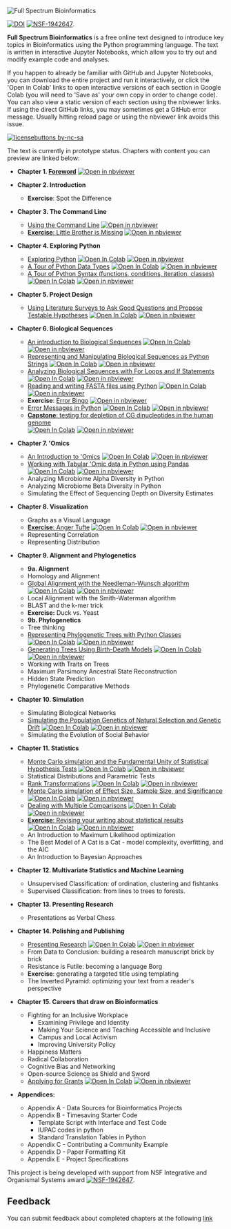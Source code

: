 ![Full Spectrum Bioinformatics](./cover_image/full_spectrum_bioinformatics_cover.png "A cover image for Full Spectrum Bioinformatics, showing the text title in rainbow colors with a phylogenetic tree, nucleotide substitution diagram, tRNA secondary structure, sequence alignment and principle coordinates analysis plot shown below it.")

[![DOI](https://zenodo.org/badge/198281370.svg)](https://zenodo.org/badge/latestdoi/198281370)
[![NSF-1942647](https://img.shields.io/badge/NSF-1942647-blue.svg)](https://nsf.gov/awardsearch/showAward?AWD_ID=1942647). 


**Full Spectrum Bioinformatics** is a free online text designed to introduce key topics in Bioinformatics using the Python programming language. The text is written in interactive Jupyter Notebooks, which allow you to try out and modify example code and analyses. 


If you happen to already be familiar with GitHub and Jupyter Notebooks, you can download the entire project and run it interactively, or click the 'Open in Colab' links to open interactive versions of each section in Google Colab (you will need to 'Save as' your own copy in order to change code). You can also view a static version of each section using the nbviewer links.  If using the direct GitHub links, you may sometimes get a GitHub error message. Usually hitting reload page or using the nbviewer link avoids this issue.

[![licensebuttons by-nc-sa](https://licensebuttons.net/l/by-nc-sa/3.0/88x31.png)](https://creativecommons.org/licenses/by-nc-sa/4.0)

The text is currently in prototype status. Chapters with content you can preview are linked below:

-  **Chapter 1. [Foreword](./content/01_foreword/foreword.ipynb)** [![Open in nbviewer](https://github.com/jupyter/design/blob/master/logos/Badges/nbviewer_badge.svg)](https://nbviewer.jupyter.org/github/zaneveld/full_spectrum_bioinformatics/blob/master/content/01_foreword/foreword.ipynb)
 
- **Chapter 2. Introduction**
     - **Exercise**: Spot the Difference
- **Chapter 3. The Command Line**
     - [Using the Command Line](./content/03_the_command_line/the_commandline.ipynb) [![Open in nbviewer](https://github.com/jupyter/design/blob/master/logos/Badges/nbviewer_badge.svg)](https://nbviewer.jupyter.org/github/zaneveld/full_spectrum_bioinformatics/blob/master/content/03_the_command_line/the_commandline.ipynb)
     - [**Exercise**: Little Brother is Missing](content/03_the_command_line/exercise_little_brother_is_missing.ipynb)
     [![Open in nbviewer](https://github.com/jupyter/design/blob/master/logos/Badges/nbviewer_badge.svg)](https://nbviewer.jupyter.org/github/zaneveld/full_spectrum_bioinformatics/blob/master/content/03_the_command_line/exercise_little_brother_is_missing.ipynb) 
- **Chapter 4. Exploring Python**
     - [Exploring Python](./content/04_exploring_python/exploring_python.ipynb)
       [![Open In Colab](https://colab.research.google.com/assets/colab-badge.svg)](https://colab.research.google.com/github/zaneveld/full_spectrum_bioinformatics/blob/master/content/04_exploring_python/exploring_python.ipynb)
       [![Open in nbviewer](https://github.com/jupyter/design/blob/master/logos/Badges/nbviewer_badge.svg)](https://nbviewer.jupyter.org/github/zaneveld/full_spectrum_bioinformatics/blob/master/content/04_exploring_python/exploring_python.ipynb) 
     - [A Tour of Python Data Types](./content/04_exploring_python/exploring_python_data_types.ipynb)
       [![Open In Colab](https://colab.research.google.com/assets/colab-badge.svg)](https://colab.research.google.com/github/zaneveld/full_spectrum_bioinformatics/blob/master/content/04_exploring_python/exploring_python_data_types.ipynb)
       [![Open in nbviewer](https://github.com/jupyter/design/blob/master/logos/Badges/nbviewer_badge.svg)](https://nbviewer.jupyter.org/github/zaneveld/full_spectrum_bioinformatics/blob/master/content/04_exploring_python/exploring_python_data_types.ipynb) 
     -  [A Tour of Python Syntax (functions, conditions, iteration, classes)](./content/04_exploring_python/A_Tour_of_Python_Syntax.ipynb)
       [![Open In Colab](https://colab.research.google.com/assets/colab-badge.svg)](https://colab.research.google.com/github/zaneveld/full_spectrum_bioinformatics/blob/master/content/04_exploring_python/A_Tour_of_Python_Syntax.ipynb) 
       [![Open in nbviewer](https://github.com/jupyter/design/blob/master/logos/Badges/nbviewer_badge.svg)](https://nbviewer.jupyter.org/github/zaneveld/full_spectrum_bioinformatics/blob/master/content/04_exploring_python/A_Tour_of_Python_Syntax.ipynb) 
- **Chapter 5. Project Design**
     - [Using Literature Surveys to Ask Good Questions and Propose Testable Hypotheses](./content/05_project_design/project_design.ipynb)
       [![Open In Colab](https://colab.research.google.com/assets/colab-badge.svg)](https://colab.research.google.com/github/zaneveld/full_spectrum_bioinformatics/blob/master/content/05_project_design/project_design.ipynb)
       [![Open in nbviewer](https://github.com/jupyter/design/blob/master/logos/Badges/nbviewer_badge.svg)](https://nbviewer.jupyter.org/github/zaneveld/full_spectrum_bioinformatics/blob/master/content/05_project_design/project_design.ipynb) 
- **Chapter 6. Biological Sequences**
     - [An introduction to Biological Sequences](./content/06_biological_sequences/biological_sequences.ipynb)
       [![Open In Colab](https://colab.research.google.com/assets/colab-badge.svg)](https://colab.research.google.com/github/zaneveld/full_spectrum_bioinformatics/blob/master/content/06_biological_sequences/biological_sequences.ipynb)
       [![Open in nbviewer](https://github.com/jupyter/design/blob/master/logos/Badges/nbviewer_badge.svg)](https://nbviewer.jupyter.org/github/zaneveld/full_spectrum_bioinformatics/blob/master/content/06_biological_sequences/biological_sequences.ipynb) 
     - [Representing and Manipulating Biological Sequences as Python Strings](./content/06_biological_sequences/representing_and_manipulating_biological_sequences_with_python_strings.ipynb) 
      [![Open In Colab](https://colab.research.google.com/assets/colab-badge.svg)](https://colab.research.google.com/github/zaneveld/full_spectrum_bioinformatics/blob/master/content/06_biological_sequences/representing_and_manipulating_biological_sequences_with_python_strings.ipynb)
      [![Open in nbviewer](https://github.com/jupyter/design/blob/master/logos/Badges/nbviewer_badge.svg)](https://nbviewer.jupyter.org/github/zaneveld/full_spectrum_bioinformatics/blob/master/content/06_biological_sequences/representing_and_manipulating_biological_sequences_with_python_strings.ipynb)
     - [Analyzing Biological Sequences with For Loops and If Statements](./content/06_biological_sequences/using_for_loops_to_analyze_biological_sequences.ipynb)
       [![Open In Colab](https://colab.research.google.com/assets/colab-badge.svg)](https://colab.research.google.com/github/zaneveld/full_spectrum_bioinformatics/blob/master/content/06_biological_sequences/using_for_loops_to_analyze_biological_sequences.ipynb)
       [![Open in nbviewer](https://github.com/jupyter/design/blob/master/logos/Badges/nbviewer_badge.svg)](https://nbviewer.jupyter.org/github/zaneveld/full_spectrum_bioinformatics/blob/master/content/06_biological_sequences/using_for_loops_to_analyze_biological_sequences.ipynb)
     -  [Reading and writing FASTA files using Python](./content/06_biological_sequences/reading_and_writing_fasta_files.ipynb)
     [![Open In Colab](https://colab.research.google.com/assets/colab-badge.svg)](https://colab.research.google.com/github/zaneveld/full_spectrum_bioinformatics/blob/master/content/06_biological_sequences/reading_and_writing_fasta_files.ipynb)
     [![Open in nbviewer](https://github.com/jupyter/design/blob/master/logos/Badges/nbviewer_badge.svg)](https://nbviewer.jupyter.org/github/zaneveld/full_spectrum_bioinformatics/blob/master/content/06_biological_sequences/reading_and_writing_fasta_files.ipynb)
     - **Exercise**: [Error Bingo](./content/04_exploring_python/exercise_error_bingo.ipynb)
       [![Open in nbviewer](https://github.com/jupyter/design/blob/master/logos/Badges/nbviewer_badge.svg)](https://nbviewer.jupyter.org/github/zaneveld/full_spectrum_bioinformatics/blob/master/content/04_exploring_python/exercise_error_bingo.ipynb)
     - [Error Messages in Python](./content/04_exploring_python/error_messages_in_python.ipynb)
       [![Open In Colab](https://colab.research.google.com/assets/colab-badge.svg)](https://colab.research.google.com/github/zaneveld/full_spectrum_bioinformatics/blob/master/content/04_exploring_python/error_messages_in_python.ipynb)
       [![Open in nbviewer](https://github.com/jupyter/design/blob/master/logos/Badges/nbviewer_badge.svg)](https://nbviewer.jupyter.org/github/zaneveld/full_spectrum_bioinformatics/blob/master/content/04_exploring_python/error_messages_in_python.ipynb)     
     - [**Capstone**: testing for depletion of CG dinucleotides in the human genome](./content/06_biological_sequences/capstone_cg_dinucleotides.ipynb)  
        [![Open In Colab](https://colab.research.google.com/assets/colab-badge.svg)](https://colab.research.google.com/github/zaneveld/full_spectrum_bioinformatics/blob/master/content/06_biological_sequences/capstone_cg_dinucleotides.ipynb)
       [![Open in nbviewer](https://github.com/jupyter/design/blob/master/logos/Badges/nbviewer_badge.svg)](https://nbviewer.jupyter.org/github/zaneveld/full_spectrum_bioinformatics/blob/master/content/06_biological_sequences/capstone_cg_dinucleotides.ipynb)

- **Chapter 7. 'Omics**
     -  [An Introduction to 'Omics](./content/07_tabular_omics_data/tabular_omics_data.ipynb) 
        [![Open In Colab](https://colab.research.google.com/assets/colab-badge.svg)](https://colab.research.google.com/github/zaneveld/full_spectrum_bioinformatics/blob/master/content/07_tabular_omics_data/tabular_omics_data.ipynb)
        [![Open in nbviewer](https://github.com/jupyter/design/blob/master/logos/Badges/nbviewer_badge.svg)](https://nbviewer.jupyter.org/github/zaneveld/full_spectrum_bioinformatics/blob/master/content/07_tabular_omics_data/tabular_omics_data.ipynb)
     -  [Working with Tabular 'Omic data in Python using Pandas](./content/07_tabular_omics_data/analyzing_tabular_omics_data_in_pandas.ipynb)
        [![Open In Colab](https://colab.research.google.com/assets/colab-badge.svg)](https://colab.research.google.com/github/zaneveld/full_spectrum_bioinformatics/blob/master/content/07_tabular_omics_data/analyzing_tabular_omics_data_in_pandas.ipynb)
        [![Open in nbviewer](https://github.com/jupyter/design/blob/master/logos/Badges/nbviewer_badge.svg)](https://nbviewer.jupyter.org/github/zaneveld/full_spectrum_bioinformatics/blob/master/content/07_tabular_omics_data/analyzing_tabular_omics_data_in_pandas.ipynb)
     -   Analyzing Microbiome Alpha Diversity in Python
     -   Analyzing Microbiome Beta Diversity in Python
     -   Simulating the Effect of Sequencing Depth on Diversity Estimates

- **Chapter 8. Visualization**
     - Graphs as a Visual Language
     - [**Exercise**: Anger Tufte](./content/09_visualization/anger_tufte.ipynb)
       [![Open In Colab](https://colab.research.google.com/assets/colab-badge.svg)](https://colab.research.google.com/github/zaneveld/full_spectrum_bioinformatics/blob/master/content/09_visualization/anger_tufte.ipynb)
       [![Open in nbviewer](https://github.com/jupyter/design/blob/master/logos/Badges/nbviewer_badge.svg)](https://nbviewer.jupyter.org/github/zaneveld/full_spectrum_bioinformatics/blob/master/content/09_visualization/anger_tufte.ipynb)       
     - Representing Correlation
     - Representing Distribution

- **Chapter 9. Alignment and Phylogenetics**
     - **9a. Alignment**
     - Homology and Alignment
     - [Global Alignment with the Needleman-Wunsch algorithm](/content/08_phylogenetic_trees/needleman_wunsch_alignment.ipynb)
    [![Open In Colab](https://colab.research.google.com/assets/colab-badge.svg)](https://colab.research.google.com/github/zaneveld/full_spectrum_bioinformatics/blob/master/content/08_phylogenetic_trees/needleman_wunsch_alignment.ipynb)
    [![Open in nbviewer](https://github.com/jupyter/design/blob/master/logos/Badges/nbviewer_badge.svg)](https://nbviewer.jupyter.org/github/zaneveld/full_spectrum_bioinformatics/blob/master/content/08_phylogenetic_trees/needleman_wunsch_alignment.ipynb)
     - Local Alignment with the Smith-Waterman algorithm
     - BLAST and the k-mer trick
     - **Exercise:** Duck vs. Yeast 
     - **9b. Phylogenetics**
     - Tree thinking
     - [Representing Phylogenetic Trees with Python Classes](./content/08_phylogenetic_trees/phylogenetic_trees.ipynb)
     [![Open In Colab](https://colab.research.google.com/assets/colab-badge.svg)](https://colab.research.google.com/github/zaneveld/full_spectrum_bioinformatics/blob/master/content/08_phylogenetic_trees/phylogenetic_trees.ipynb)
     [![Open in nbviewer](https://github.com/jupyter/design/blob/master/logos/Badges/nbviewer_badge.svg)](https://nbviewer.jupyter.org/github/zaneveld/full_spectrum_bioinformatics/blob/master/content/08_phylogenetic_trees/phylogenetic_trees.ipynb)
     - [Generating Trees Using Birth-Death Models](./content/08_phylogenetic_trees/birth_death_models.ipynb)
     [![Open In Colab](https://colab.research.google.com/assets/colab-badge.svg)](https://colab.research.google.com/github/zaneveld/full_spectrum_bioinformatics/blob/master/content/08_phylogenetic_trees/birth_death_models.ipynb)
     [![Open in nbviewer](https://github.com/jupyter/design/blob/master/logos/Badges/nbviewer_badge.svg)](https://nbviewer.jupyter.org/github/zaneveld/full_spectrum_bioinformatics/blob/master/content/08_phylogenetic_trees/birth_death_models.ipynb)
     - Working with Traits on Trees
     - Maximum Parsimony Ancestral State Reconstruction
     - Hidden State Prediction
     - Phylogenetic Comparative Methods   

- **Chapter 10. Simulation**
     - Simulating Biological Networks
     - [Simulating the Population Genetics of Natural Selection and Genetic Drift](./content/10_simulation/simulating_evolution.ipynb)
     [![Open In Colab](https://colab.research.google.com/assets/colab-badge.svg)](https://colab.research.google.com/github/zaneveld/full_spectrum_bioinformatics/blob/master/content/10_simulation/simulating_evolution.ipynb)
     [![Open in nbviewer](https://github.com/jupyter/design/blob/master/logos/Badges/nbviewer_badge.svg)](https://nbviewer.jupyter.org/github/zaneveld/full_spectrum_bioinformatics/blob/master/content/10_simulation/simulating_evolution.ipynb)
     - Simulating the Evolution of Social Behavior
     

- **Chapter 11. Statistics**
     - [Monte Carlo simulation and the Fundamental Unity of Statistical Hypothesis Tests](./content/11_statistics/monte_carlo_methods_and_the_fundamental_unity_of_statistical_tests.ipynb) 
     [![Open In Colab](https://colab.research.google.com/assets/colab-badge.svg)](https://colab.research.google.com/github/zaneveld/full_spectrum_bioinformatics/blob/master/content/11_statistics/monte_carlo_methods_and_the_fundamental_unity_of_statistical_tests.ipynb)
     [![Open in nbviewer](https://github.com/jupyter/design/blob/master/logos/Badges/nbviewer_badge.svg)](https://nbviewer.jupyter.org/github/zaneveld/full_spectrum_bioinformatics/blob/master/content/11_statistics/monte_carlo_methods_and_the_fundamental_unity_of_statistical_tests.ipynb)
     - Statistical Distributions and Parametric Tests
     - [Rank Transformations](./content/11_statistics/rank_based_methods.ipynb)
     [![Open In Colab](https://colab.research.google.com/assets/colab-badge.svg)](https://colab.research.google.com/github/zaneveld/full_spectrum_bioinformatics/blob/master/content/11_statistics/rank_based_methods.ipynb)
      [![Open in nbviewer](https://github.com/jupyter/design/blob/master/logos/Badges/nbviewer_badge.svg)](https://nbviewer.jupyter.org/github/zaneveld/full_spectrum_bioinformatics/blob/master/content/11_statistics/rank_based_methods.ipynb)
     - [Monte Carlo simulation of Effect Size, Sample Size, and Significance](./content/11_statistics/effect_size_sample_size_and_significance.ipynb)
     [![Open In Colab](https://colab.research.google.com/assets/colab-badge.svg)](https://colab.research.google.com/github/zaneveld/full_spectrum_bioinformatics/blob/master/content/11_statistics/effect_size_sample_size_and_significance.ipynb)
     [![Open in nbviewer](https://github.com/jupyter/design/blob/master/logos/Badges/nbviewer_badge.svg)](https://nbviewer.jupyter.org/github/zaneveld/full_spectrum_bioinformatics/blob/master/content/11_statistics/effect_size_sample_size_and_significance.ipynb)
     - [Dealing with Multiple Comparisons](https://github.com/zaneveld/full_spectrum_bioinformatics/blob/master/content/11_statistics/dealing_with_multiple_comparisons.ipynb)
     [![Open In Colab](https://colab.research.google.com/assets/colab-badge.svg)](https://colab.research.google.com/github/zaneveld/full_spectrum_bioinformatics/blob/master/content/11_statistics/dealing_with_multiple_comparisons.ipynb)
     [![Open in nbviewer](https://github.com/jupyter/design/blob/master/logos/Badges/nbviewer_badge.svg)](https://nbviewer.jupyter.org/github/zaneveld/full_spectrum_bioinformatics/blob/master/content/11_statistics/dealing_with_multiple_comparisons.ipynb)
     - [**Exercise**: Revising your writing about statistical results](./content/11_statistics/exercise_revising_your_writing_about_statistical_results.ipynb)
     [![Open In Colab](https://colab.research.google.com/assets/colab-badge.svg)](https://colab.research.google.com/github/zaneveld/full_spectrum_bioinformatics/blob/master/content/11_statistics/exercise_revising_your_writing_about_statistical_results.ipynb)
     [![Open in nbviewer](https://github.com/jupyter/design/blob/master/logos/Badges/nbviewer_badge.svg)](https://nbviewer.jupyter.org/github/zaneveld/full_spectrum_bioinformatics/blob/master/content/11_statistics/exercise_revising_your_writing_about_statistical_results.ipynb)
     - An Introduction to Maximum Likelihood optimization
     - The Best Model of A Cat is a Cat - model complexity, overfitting, and the AIC
     - An Introduction to Bayesian Approaches
- **Chapter 12. Multivariate Statistics and Machine Learning**
     - Unsupervised Classification: of ordination, clustering and fishtanks
     - Supervised Classification: from lines to trees to forests.
- **Chapter 13. Presenting Research**
     - Presentations as Verbal Chess
- **Chapter 14. Polishing and Publishing**
     - [Presenting Research](./content/13_presenting_research/12_Presenting_Research.ipynb)
     [![Open In Colab](https://colab.research.google.com/assets/colab-badge.svg)](https://colab.research.google.com/github/zaneveld/full_spectrum_bioinformatics/blob/master/content/13_presenting_research/12_Presenting_Research.ipynb)
      [![Open in nbviewer](https://github.com/jupyter/design/blob/master/logos/Badges/nbviewer_badge.svg)](https://nbviewer.jupyter.org/github/zaneveld/full_spectrum_bioinformatics/blob/master/content/13_presenting_research/12_Presenting_Research.ipynb)
     - From Data to Conclusion: building a research manuscript brick by brick
     - Resistance is Futile: becoming a language Borg
     - **Exercise**: generating a targeted title using templating
     - The Inverted Pyramid: optimizing your text from a reader's perspective     
- **Chapter 15. Careers that draw on Bioinformatics**    
     - Fighting for an Inclusive Workplace
          - Examining Privilege and Identity
          - Making Your Science and Teaching Accessible and Inclusive
          - Campus and Local Activism
          - Improving University Policy                       
     - Happiness Matters
     - Radical Collaboration 
     - Cognitive Bias and Networking     
     - Open-source Science as Shield and Sword
     - [Applying for Grants](./content/13_presenting_research/applying_for_grants.ipynb)
     [![Open In Colab](https://colab.research.google.com/assets/colab-badge.svg)](https://colab.research.google.com/github/zaneveld/full_spectrum_bioinformatics/blob/master/content/13_presenting_research/applying_for_grants.ipynb)
     [![Open in nbviewer](https://github.com/jupyter/design/blob/master/logos/Badges/nbviewer_badge.svg)](https://nbviewer.jupyter.org/github/zaneveld/full_spectrum_bioinformatics/blob/master/content/13_presenting_research/applying_for_grants.ipynb)
- **Appendices:**      
     - Appendix A - Data Sources for Bioinformatics Projects
     - Appendix B - Timesaving Starter Code
       - Template Script with Interface and Test Code
       - IUPAC codes in python
       - Standard Translation Tables in Python
     - Appendix C - Contributing a Community Example
     - Appendix D - Paper Formatting Kit 
     - Appendix E - Project Specifications 

This project is being developed with support from NSF Integrative and Organismal Systems award [![NSF-1942647](https://img.shields.io/badge/NSF-1942647-blue.svg)](https://nsf.gov/awardsearch/showAward?AWD_ID=1942647). 
 
 ## Feedback
You can submit feedback about completed chapters at the following [link](https://docs.google.com/forms/d/e/1FAIpQLSeUQPI_JbyKcX1juAFLt5z1CLzC2vTqaCYySUAYCNElNwZqqQ/viewform?usp=sf_link)
